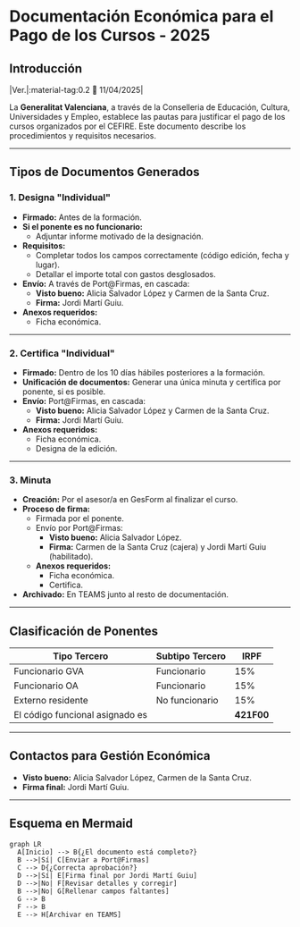 # Documentación Económica para el Pago de los Cursos - 2025

## Introducción

|Ver.|:material-tag:0.2 :date: 11/04/2025|

La **Generalitat Valenciana**, a través de la Conselleria de Educación, Cultura, Universidades y Empleo, establece las pautas para justificar el pago de los cursos organizados por el CEFIRE. Este documento describe los procedimientos y requisitos necesarios.

---

## Tipos de Documentos Generados

### 1. Designa "Individual"
- **Firmado:** Antes de la formación.
- **Si el ponente es no funcionario:**
  - Adjuntar informe motivado de la designación.
- **Requisitos:**
  - Completar todos los campos correctamente (código edición, fecha y lugar).
  - Detallar el importe total con gastos desglosados.
- **Envío:** A través de Port@Firmas, en cascada:
  - **Visto bueno:** Alicia Salvador López y Carmen de la Santa Cruz.
  - **Firma:** Jordi Martí Guiu.
- **Anexos requeridos:**
  - Ficha económica.

---

### 2. Certifica "Individual"
- **Firmado:** Dentro de los 10 días hábiles posteriores a la formación.
- **Unificación de documentos:** Generar una única minuta y certifica por ponente, si es posible.
- **Envío:** Port@Firmas, en cascada:
  - **Visto bueno:** Alicia Salvador López y Carmen de la Santa Cruz.
  - **Firma:** Jordi Martí Guiu.
- **Anexos requeridos:**
  - Ficha económica.
  - Designa de la edición.

---

### 3. Minuta
- **Creación:** Por el asesor/a en GesForm al finalizar el curso.
- **Proceso de firma:** 
  - Firmada por el ponente.
  - Envío por Port@Firmas:
    - **Visto bueno:** Alicia Salvador López.
    - **Firma:** Carmen de la Santa Cruz (cajera) y Jordi Martí Guiu (habilitado).
  - **Anexos requeridos:**
    - Ficha económica.
    - Certifica.
- **Archivado:** En TEAMS junto al resto de documentación.

---

## Clasificación de Ponentes

| **Tipo Tercero**     | **Subtipo Tercero**       | **IRPF** |
|-----------------------|---------------------------|----------|
| Funcionario GVA       | Funcionario              | 15%      |
| Funcionario OA        | Funcionario              | 15%      |
| Externo residente     | No funcionario           | 15%      |
| El código funcional asignado es |                           |  **421F00**  |


---

## Contactos para Gestión Económica
- **Visto bueno:** Alicia Salvador López, Carmen de la Santa Cruz.
- **Firma final:** Jordi Martí Guiu.

---

## Esquema en Mermaid

``` mermaid
graph LR
  A[Inicio] --> B{¿El documento está completo?}
  B -->|Sí| C[Enviar a Port@Firmas]
  C --> D{¿Correcta aprobación?}
  D -->|Sí| E[Firma final por Jordi Martí Guiu]
  D -->|No| F[Revisar detalles y corregir]
  B -->|No| G[Rellenar campos faltantes]
  G --> B
  F --> B
  E --> H[Archivar en TEAMS]
```

